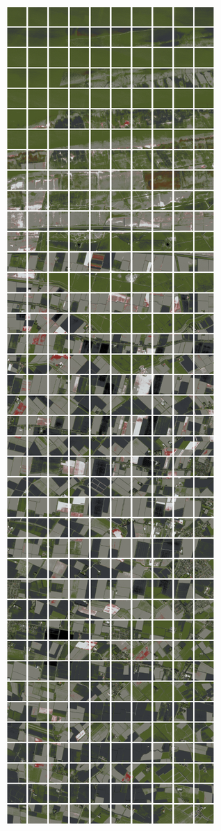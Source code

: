 <html>
<div>
<img src="https://github.com/HakkaTjakka/NL_TILE_MAP/blob/main/18/636/-1072/r.6360.-10720.png" height="44" width="44">
<img src="https://github.com/HakkaTjakka/NL_TILE_MAP/blob/main/18/636/-1072/r.6361.-10720.png" height="44" width="44">
<img src="https://github.com/HakkaTjakka/NL_TILE_MAP/blob/main/18/636/-1072/r.6362.-10720.png" height="44" width="44">
<img src="https://github.com/HakkaTjakka/NL_TILE_MAP/blob/main/18/636/-1072/r.6363.-10720.png" height="44" width="44">
<img src="https://github.com/HakkaTjakka/NL_TILE_MAP/blob/main/18/636/-1072/r.6364.-10720.png" height="44" width="44">
<img src="https://github.com/HakkaTjakka/NL_TILE_MAP/blob/main/18/636/-1072/r.6365.-10720.png" height="44" width="44">
<img src="https://github.com/HakkaTjakka/NL_TILE_MAP/blob/main/18/636/-1072/r.6366.-10720.png" height="44" width="44">
<img src="https://github.com/HakkaTjakka/NL_TILE_MAP/blob/main/18/636/-1072/r.6367.-10720.png" height="44" width="44">
<img src="https://github.com/HakkaTjakka/NL_TILE_MAP/blob/main/18/636/-1072/r.6368.-10720.png" height="44" width="44">
<img src="https://github.com/HakkaTjakka/NL_TILE_MAP/blob/main/18/636/-1072/r.6369.-10720.png" height="44" width="44">
<img src="https://github.com/HakkaTjakka/NL_TILE_MAP/blob/main/18/637/-1072/r.6370.-10720.png" height="44" width="44">
<img src="https://github.com/HakkaTjakka/NL_TILE_MAP/blob/main/18/637/-1072/r.6371.-10720.png" height="44" width="44">
<img src="https://github.com/HakkaTjakka/NL_TILE_MAP/blob/main/18/637/-1072/r.6372.-10720.png" height="44" width="44">
<img src="https://github.com/HakkaTjakka/NL_TILE_MAP/blob/main/18/637/-1072/r.6373.-10720.png" height="44" width="44">
<img src="https://github.com/HakkaTjakka/NL_TILE_MAP/blob/main/18/637/-1072/r.6374.-10720.png" height="44" width="44">
<img src="https://github.com/HakkaTjakka/NL_TILE_MAP/blob/main/18/637/-1072/r.6375.-10720.png" height="44" width="44">
<img src="https://github.com/HakkaTjakka/NL_TILE_MAP/blob/main/18/637/-1072/r.6376.-10720.png" height="44" width="44">
<img src="https://github.com/HakkaTjakka/NL_TILE_MAP/blob/main/18/637/-1072/r.6377.-10720.png" height="44" width="44">
<img src="https://github.com/HakkaTjakka/NL_TILE_MAP/blob/main/18/637/-1072/r.6378.-10720.png" height="44" width="44">
<img src="https://github.com/HakkaTjakka/NL_TILE_MAP/blob/main/18/637/-1072/r.6379.-10720.png" height="44" width="44">
<br>
<img src="https://github.com/HakkaTjakka/NL_TILE_MAP/blob/main/18/636/-1072/r.6360.-10719.png" height="44" width="44">
<img src="https://github.com/HakkaTjakka/NL_TILE_MAP/blob/main/18/636/-1072/r.6361.-10719.png" height="44" width="44">
<img src="https://github.com/HakkaTjakka/NL_TILE_MAP/blob/main/18/636/-1072/r.6362.-10719.png" height="44" width="44">
<img src="https://github.com/HakkaTjakka/NL_TILE_MAP/blob/main/18/636/-1072/r.6363.-10719.png" height="44" width="44">
<img src="https://github.com/HakkaTjakka/NL_TILE_MAP/blob/main/18/636/-1072/r.6364.-10719.png" height="44" width="44">
<img src="https://github.com/HakkaTjakka/NL_TILE_MAP/blob/main/18/636/-1072/r.6365.-10719.png" height="44" width="44">
<img src="https://github.com/HakkaTjakka/NL_TILE_MAP/blob/main/18/636/-1072/r.6366.-10719.png" height="44" width="44">
<img src="https://github.com/HakkaTjakka/NL_TILE_MAP/blob/main/18/636/-1072/r.6367.-10719.png" height="44" width="44">
<img src="https://github.com/HakkaTjakka/NL_TILE_MAP/blob/main/18/636/-1072/r.6368.-10719.png" height="44" width="44">
<img src="https://github.com/HakkaTjakka/NL_TILE_MAP/blob/main/18/636/-1072/r.6369.-10719.png" height="44" width="44">
<img src="https://github.com/HakkaTjakka/NL_TILE_MAP/blob/main/18/637/-1072/r.6370.-10719.png" height="44" width="44">
<img src="https://github.com/HakkaTjakka/NL_TILE_MAP/blob/main/18/637/-1072/r.6371.-10719.png" height="44" width="44">
<img src="https://github.com/HakkaTjakka/NL_TILE_MAP/blob/main/18/637/-1072/r.6372.-10719.png" height="44" width="44">
<img src="https://github.com/HakkaTjakka/NL_TILE_MAP/blob/main/18/637/-1072/r.6373.-10719.png" height="44" width="44">
<img src="https://github.com/HakkaTjakka/NL_TILE_MAP/blob/main/18/637/-1072/r.6374.-10719.png" height="44" width="44">
<img src="https://github.com/HakkaTjakka/NL_TILE_MAP/blob/main/18/637/-1072/r.6375.-10719.png" height="44" width="44">
<img src="https://github.com/HakkaTjakka/NL_TILE_MAP/blob/main/18/637/-1072/r.6376.-10719.png" height="44" width="44">
<img src="https://github.com/HakkaTjakka/NL_TILE_MAP/blob/main/18/637/-1072/r.6377.-10719.png" height="44" width="44">
<img src="https://github.com/HakkaTjakka/NL_TILE_MAP/blob/main/18/637/-1072/r.6378.-10719.png" height="44" width="44">
<img src="https://github.com/HakkaTjakka/NL_TILE_MAP/blob/main/18/637/-1072/r.6379.-10719.png" height="44" width="44">
<br>
<img src="https://github.com/HakkaTjakka/NL_TILE_MAP/blob/main/18/636/-1072/r.6360.-10718.png" height="44" width="44">
<img src="https://github.com/HakkaTjakka/NL_TILE_MAP/blob/main/18/636/-1072/r.6361.-10718.png" height="44" width="44">
<img src="https://github.com/HakkaTjakka/NL_TILE_MAP/blob/main/18/636/-1072/r.6362.-10718.png" height="44" width="44">
<img src="https://github.com/HakkaTjakka/NL_TILE_MAP/blob/main/18/636/-1072/r.6363.-10718.png" height="44" width="44">
<img src="https://github.com/HakkaTjakka/NL_TILE_MAP/blob/main/18/636/-1072/r.6364.-10718.png" height="44" width="44">
<img src="https://github.com/HakkaTjakka/NL_TILE_MAP/blob/main/18/636/-1072/r.6365.-10718.png" height="44" width="44">
<img src="https://github.com/HakkaTjakka/NL_TILE_MAP/blob/main/18/636/-1072/r.6366.-10718.png" height="44" width="44">
<img src="https://github.com/HakkaTjakka/NL_TILE_MAP/blob/main/18/636/-1072/r.6367.-10718.png" height="44" width="44">
<img src="https://github.com/HakkaTjakka/NL_TILE_MAP/blob/main/18/636/-1072/r.6368.-10718.png" height="44" width="44">
<img src="https://github.com/HakkaTjakka/NL_TILE_MAP/blob/main/18/636/-1072/r.6369.-10718.png" height="44" width="44">
<img src="https://github.com/HakkaTjakka/NL_TILE_MAP/blob/main/18/637/-1072/r.6370.-10718.png" height="44" width="44">
<img src="https://github.com/HakkaTjakka/NL_TILE_MAP/blob/main/18/637/-1072/r.6371.-10718.png" height="44" width="44">
<img src="https://github.com/HakkaTjakka/NL_TILE_MAP/blob/main/18/637/-1072/r.6372.-10718.png" height="44" width="44">
<img src="https://github.com/HakkaTjakka/NL_TILE_MAP/blob/main/18/637/-1072/r.6373.-10718.png" height="44" width="44">
<img src="https://github.com/HakkaTjakka/NL_TILE_MAP/blob/main/18/637/-1072/r.6374.-10718.png" height="44" width="44">
<img src="https://github.com/HakkaTjakka/NL_TILE_MAP/blob/main/18/637/-1072/r.6375.-10718.png" height="44" width="44">
<img src="https://github.com/HakkaTjakka/NL_TILE_MAP/blob/main/18/637/-1072/r.6376.-10718.png" height="44" width="44">
<img src="https://github.com/HakkaTjakka/NL_TILE_MAP/blob/main/18/637/-1072/r.6377.-10718.png" height="44" width="44">
<img src="https://github.com/HakkaTjakka/NL_TILE_MAP/blob/main/18/637/-1072/r.6378.-10718.png" height="44" width="44">
<img src="https://github.com/HakkaTjakka/NL_TILE_MAP/blob/main/18/637/-1072/r.6379.-10718.png" height="44" width="44">
<br>
<img src="https://github.com/HakkaTjakka/NL_TILE_MAP/blob/main/18/636/-1072/r.6360.-10717.png" height="44" width="44">
<img src="https://github.com/HakkaTjakka/NL_TILE_MAP/blob/main/18/636/-1072/r.6361.-10717.png" height="44" width="44">
<img src="https://github.com/HakkaTjakka/NL_TILE_MAP/blob/main/18/636/-1072/r.6362.-10717.png" height="44" width="44">
<img src="https://github.com/HakkaTjakka/NL_TILE_MAP/blob/main/18/636/-1072/r.6363.-10717.png" height="44" width="44">
<img src="https://github.com/HakkaTjakka/NL_TILE_MAP/blob/main/18/636/-1072/r.6364.-10717.png" height="44" width="44">
<img src="https://github.com/HakkaTjakka/NL_TILE_MAP/blob/main/18/636/-1072/r.6365.-10717.png" height="44" width="44">
<img src="https://github.com/HakkaTjakka/NL_TILE_MAP/blob/main/18/636/-1072/r.6366.-10717.png" height="44" width="44">
<img src="https://github.com/HakkaTjakka/NL_TILE_MAP/blob/main/18/636/-1072/r.6367.-10717.png" height="44" width="44">
<img src="https://github.com/HakkaTjakka/NL_TILE_MAP/blob/main/18/636/-1072/r.6368.-10717.png" height="44" width="44">
<img src="https://github.com/HakkaTjakka/NL_TILE_MAP/blob/main/18/636/-1072/r.6369.-10717.png" height="44" width="44">
<img src="https://github.com/HakkaTjakka/NL_TILE_MAP/blob/main/18/637/-1072/r.6370.-10717.png" height="44" width="44">
<img src="https://github.com/HakkaTjakka/NL_TILE_MAP/blob/main/18/637/-1072/r.6371.-10717.png" height="44" width="44">
<img src="https://github.com/HakkaTjakka/NL_TILE_MAP/blob/main/18/637/-1072/r.6372.-10717.png" height="44" width="44">
<img src="https://github.com/HakkaTjakka/NL_TILE_MAP/blob/main/18/637/-1072/r.6373.-10717.png" height="44" width="44">
<img src="https://github.com/HakkaTjakka/NL_TILE_MAP/blob/main/18/637/-1072/r.6374.-10717.png" height="44" width="44">
<img src="https://github.com/HakkaTjakka/NL_TILE_MAP/blob/main/18/637/-1072/r.6375.-10717.png" height="44" width="44">
<img src="https://github.com/HakkaTjakka/NL_TILE_MAP/blob/main/18/637/-1072/r.6376.-10717.png" height="44" width="44">
<img src="https://github.com/HakkaTjakka/NL_TILE_MAP/blob/main/18/637/-1072/r.6377.-10717.png" height="44" width="44">
<img src="https://github.com/HakkaTjakka/NL_TILE_MAP/blob/main/18/637/-1072/r.6378.-10717.png" height="44" width="44">
<img src="https://github.com/HakkaTjakka/NL_TILE_MAP/blob/main/18/637/-1072/r.6379.-10717.png" height="44" width="44">
<br>
<img src="https://github.com/HakkaTjakka/NL_TILE_MAP/blob/main/18/636/-1072/r.6360.-10716.png" height="44" width="44">
<img src="https://github.com/HakkaTjakka/NL_TILE_MAP/blob/main/18/636/-1072/r.6361.-10716.png" height="44" width="44">
<img src="https://github.com/HakkaTjakka/NL_TILE_MAP/blob/main/18/636/-1072/r.6362.-10716.png" height="44" width="44">
<img src="https://github.com/HakkaTjakka/NL_TILE_MAP/blob/main/18/636/-1072/r.6363.-10716.png" height="44" width="44">
<img src="https://github.com/HakkaTjakka/NL_TILE_MAP/blob/main/18/636/-1072/r.6364.-10716.png" height="44" width="44">
<img src="https://github.com/HakkaTjakka/NL_TILE_MAP/blob/main/18/636/-1072/r.6365.-10716.png" height="44" width="44">
<img src="https://github.com/HakkaTjakka/NL_TILE_MAP/blob/main/18/636/-1072/r.6366.-10716.png" height="44" width="44">
<img src="https://github.com/HakkaTjakka/NL_TILE_MAP/blob/main/18/636/-1072/r.6367.-10716.png" height="44" width="44">
<img src="https://github.com/HakkaTjakka/NL_TILE_MAP/blob/main/18/636/-1072/r.6368.-10716.png" height="44" width="44">
<img src="https://github.com/HakkaTjakka/NL_TILE_MAP/blob/main/18/636/-1072/r.6369.-10716.png" height="44" width="44">
<img src="https://github.com/HakkaTjakka/NL_TILE_MAP/blob/main/18/637/-1072/r.6370.-10716.png" height="44" width="44">
<img src="https://github.com/HakkaTjakka/NL_TILE_MAP/blob/main/18/637/-1072/r.6371.-10716.png" height="44" width="44">
<img src="https://github.com/HakkaTjakka/NL_TILE_MAP/blob/main/18/637/-1072/r.6372.-10716.png" height="44" width="44">
<img src="https://github.com/HakkaTjakka/NL_TILE_MAP/blob/main/18/637/-1072/r.6373.-10716.png" height="44" width="44">
<img src="https://github.com/HakkaTjakka/NL_TILE_MAP/blob/main/18/637/-1072/r.6374.-10716.png" height="44" width="44">
<img src="https://github.com/HakkaTjakka/NL_TILE_MAP/blob/main/18/637/-1072/r.6375.-10716.png" height="44" width="44">
<img src="https://github.com/HakkaTjakka/NL_TILE_MAP/blob/main/18/637/-1072/r.6376.-10716.png" height="44" width="44">
<img src="https://github.com/HakkaTjakka/NL_TILE_MAP/blob/main/18/637/-1072/r.6377.-10716.png" height="44" width="44">
<img src="https://github.com/HakkaTjakka/NL_TILE_MAP/blob/main/18/637/-1072/r.6378.-10716.png" height="44" width="44">
<img src="https://github.com/HakkaTjakka/NL_TILE_MAP/blob/main/18/637/-1072/r.6379.-10716.png" height="44" width="44">
<br>
<img src="https://github.com/HakkaTjakka/NL_TILE_MAP/blob/main/18/636/-1072/r.6360.-10715.png" height="44" width="44">
<img src="https://github.com/HakkaTjakka/NL_TILE_MAP/blob/main/18/636/-1072/r.6361.-10715.png" height="44" width="44">
<img src="https://github.com/HakkaTjakka/NL_TILE_MAP/blob/main/18/636/-1072/r.6362.-10715.png" height="44" width="44">
<img src="https://github.com/HakkaTjakka/NL_TILE_MAP/blob/main/18/636/-1072/r.6363.-10715.png" height="44" width="44">
<img src="https://github.com/HakkaTjakka/NL_TILE_MAP/blob/main/18/636/-1072/r.6364.-10715.png" height="44" width="44">
<img src="https://github.com/HakkaTjakka/NL_TILE_MAP/blob/main/18/636/-1072/r.6365.-10715.png" height="44" width="44">
<img src="https://github.com/HakkaTjakka/NL_TILE_MAP/blob/main/18/636/-1072/r.6366.-10715.png" height="44" width="44">
<img src="https://github.com/HakkaTjakka/NL_TILE_MAP/blob/main/18/636/-1072/r.6367.-10715.png" height="44" width="44">
<img src="https://github.com/HakkaTjakka/NL_TILE_MAP/blob/main/18/636/-1072/r.6368.-10715.png" height="44" width="44">
<img src="https://github.com/HakkaTjakka/NL_TILE_MAP/blob/main/18/636/-1072/r.6369.-10715.png" height="44" width="44">
<img src="https://github.com/HakkaTjakka/NL_TILE_MAP/blob/main/18/637/-1072/r.6370.-10715.png" height="44" width="44">
<img src="https://github.com/HakkaTjakka/NL_TILE_MAP/blob/main/18/637/-1072/r.6371.-10715.png" height="44" width="44">
<img src="https://github.com/HakkaTjakka/NL_TILE_MAP/blob/main/18/637/-1072/r.6372.-10715.png" height="44" width="44">
<img src="https://github.com/HakkaTjakka/NL_TILE_MAP/blob/main/18/637/-1072/r.6373.-10715.png" height="44" width="44">
<img src="https://github.com/HakkaTjakka/NL_TILE_MAP/blob/main/18/637/-1072/r.6374.-10715.png" height="44" width="44">
<img src="https://github.com/HakkaTjakka/NL_TILE_MAP/blob/main/18/637/-1072/r.6375.-10715.png" height="44" width="44">
<img src="https://github.com/HakkaTjakka/NL_TILE_MAP/blob/main/18/637/-1072/r.6376.-10715.png" height="44" width="44">
<img src="https://github.com/HakkaTjakka/NL_TILE_MAP/blob/main/18/637/-1072/r.6377.-10715.png" height="44" width="44">
<img src="https://github.com/HakkaTjakka/NL_TILE_MAP/blob/main/18/637/-1072/r.6378.-10715.png" height="44" width="44">
<img src="https://github.com/HakkaTjakka/NL_TILE_MAP/blob/main/18/637/-1072/r.6379.-10715.png" height="44" width="44">
<br>
<img src="https://github.com/HakkaTjakka/NL_TILE_MAP/blob/main/18/636/-1072/r.6360.-10714.png" height="44" width="44">
<img src="https://github.com/HakkaTjakka/NL_TILE_MAP/blob/main/18/636/-1072/r.6361.-10714.png" height="44" width="44">
<img src="https://github.com/HakkaTjakka/NL_TILE_MAP/blob/main/18/636/-1072/r.6362.-10714.png" height="44" width="44">
<img src="https://github.com/HakkaTjakka/NL_TILE_MAP/blob/main/18/636/-1072/r.6363.-10714.png" height="44" width="44">
<img src="https://github.com/HakkaTjakka/NL_TILE_MAP/blob/main/18/636/-1072/r.6364.-10714.png" height="44" width="44">
<img src="https://github.com/HakkaTjakka/NL_TILE_MAP/blob/main/18/636/-1072/r.6365.-10714.png" height="44" width="44">
<img src="https://github.com/HakkaTjakka/NL_TILE_MAP/blob/main/18/636/-1072/r.6366.-10714.png" height="44" width="44">
<img src="https://github.com/HakkaTjakka/NL_TILE_MAP/blob/main/18/636/-1072/r.6367.-10714.png" height="44" width="44">
<img src="https://github.com/HakkaTjakka/NL_TILE_MAP/blob/main/18/636/-1072/r.6368.-10714.png" height="44" width="44">
<img src="https://github.com/HakkaTjakka/NL_TILE_MAP/blob/main/18/636/-1072/r.6369.-10714.png" height="44" width="44">
<img src="https://github.com/HakkaTjakka/NL_TILE_MAP/blob/main/18/637/-1072/r.6370.-10714.png" height="44" width="44">
<img src="https://github.com/HakkaTjakka/NL_TILE_MAP/blob/main/18/637/-1072/r.6371.-10714.png" height="44" width="44">
<img src="https://github.com/HakkaTjakka/NL_TILE_MAP/blob/main/18/637/-1072/r.6372.-10714.png" height="44" width="44">
<img src="https://github.com/HakkaTjakka/NL_TILE_MAP/blob/main/18/637/-1072/r.6373.-10714.png" height="44" width="44">
<img src="https://github.com/HakkaTjakka/NL_TILE_MAP/blob/main/18/637/-1072/r.6374.-10714.png" height="44" width="44">
<img src="https://github.com/HakkaTjakka/NL_TILE_MAP/blob/main/18/637/-1072/r.6375.-10714.png" height="44" width="44">
<img src="https://github.com/HakkaTjakka/NL_TILE_MAP/blob/main/18/637/-1072/r.6376.-10714.png" height="44" width="44">
<img src="https://github.com/HakkaTjakka/NL_TILE_MAP/blob/main/18/637/-1072/r.6377.-10714.png" height="44" width="44">
<img src="https://github.com/HakkaTjakka/NL_TILE_MAP/blob/main/18/637/-1072/r.6378.-10714.png" height="44" width="44">
<img src="https://github.com/HakkaTjakka/NL_TILE_MAP/blob/main/18/637/-1072/r.6379.-10714.png" height="44" width="44">
<br>
<img src="https://github.com/HakkaTjakka/NL_TILE_MAP/blob/main/18/636/-1072/r.6360.-10713.png" height="44" width="44">
<img src="https://github.com/HakkaTjakka/NL_TILE_MAP/blob/main/18/636/-1072/r.6361.-10713.png" height="44" width="44">
<img src="https://github.com/HakkaTjakka/NL_TILE_MAP/blob/main/18/636/-1072/r.6362.-10713.png" height="44" width="44">
<img src="https://github.com/HakkaTjakka/NL_TILE_MAP/blob/main/18/636/-1072/r.6363.-10713.png" height="44" width="44">
<img src="https://github.com/HakkaTjakka/NL_TILE_MAP/blob/main/18/636/-1072/r.6364.-10713.png" height="44" width="44">
<img src="https://github.com/HakkaTjakka/NL_TILE_MAP/blob/main/18/636/-1072/r.6365.-10713.png" height="44" width="44">
<img src="https://github.com/HakkaTjakka/NL_TILE_MAP/blob/main/18/636/-1072/r.6366.-10713.png" height="44" width="44">
<img src="https://github.com/HakkaTjakka/NL_TILE_MAP/blob/main/18/636/-1072/r.6367.-10713.png" height="44" width="44">
<img src="https://github.com/HakkaTjakka/NL_TILE_MAP/blob/main/18/636/-1072/r.6368.-10713.png" height="44" width="44">
<img src="https://github.com/HakkaTjakka/NL_TILE_MAP/blob/main/18/636/-1072/r.6369.-10713.png" height="44" width="44">
<img src="https://github.com/HakkaTjakka/NL_TILE_MAP/blob/main/18/637/-1072/r.6370.-10713.png" height="44" width="44">
<img src="https://github.com/HakkaTjakka/NL_TILE_MAP/blob/main/18/637/-1072/r.6371.-10713.png" height="44" width="44">
<img src="https://github.com/HakkaTjakka/NL_TILE_MAP/blob/main/18/637/-1072/r.6372.-10713.png" height="44" width="44">
<img src="https://github.com/HakkaTjakka/NL_TILE_MAP/blob/main/18/637/-1072/r.6373.-10713.png" height="44" width="44">
<img src="https://github.com/HakkaTjakka/NL_TILE_MAP/blob/main/18/637/-1072/r.6374.-10713.png" height="44" width="44">
<img src="https://github.com/HakkaTjakka/NL_TILE_MAP/blob/main/18/637/-1072/r.6375.-10713.png" height="44" width="44">
<img src="https://github.com/HakkaTjakka/NL_TILE_MAP/blob/main/18/637/-1072/r.6376.-10713.png" height="44" width="44">
<img src="https://github.com/HakkaTjakka/NL_TILE_MAP/blob/main/18/637/-1072/r.6377.-10713.png" height="44" width="44">
<img src="https://github.com/HakkaTjakka/NL_TILE_MAP/blob/main/18/637/-1072/r.6378.-10713.png" height="44" width="44">
<img src="https://github.com/HakkaTjakka/NL_TILE_MAP/blob/main/18/637/-1072/r.6379.-10713.png" height="44" width="44">
<br>
<img src="https://github.com/HakkaTjakka/NL_TILE_MAP/blob/main/18/636/-1072/r.6360.-10712.png" height="44" width="44">
<img src="https://github.com/HakkaTjakka/NL_TILE_MAP/blob/main/18/636/-1072/r.6361.-10712.png" height="44" width="44">
<img src="https://github.com/HakkaTjakka/NL_TILE_MAP/blob/main/18/636/-1072/r.6362.-10712.png" height="44" width="44">
<img src="https://github.com/HakkaTjakka/NL_TILE_MAP/blob/main/18/636/-1072/r.6363.-10712.png" height="44" width="44">
<img src="https://github.com/HakkaTjakka/NL_TILE_MAP/blob/main/18/636/-1072/r.6364.-10712.png" height="44" width="44">
<img src="https://github.com/HakkaTjakka/NL_TILE_MAP/blob/main/18/636/-1072/r.6365.-10712.png" height="44" width="44">
<img src="https://github.com/HakkaTjakka/NL_TILE_MAP/blob/main/18/636/-1072/r.6366.-10712.png" height="44" width="44">
<img src="https://github.com/HakkaTjakka/NL_TILE_MAP/blob/main/18/636/-1072/r.6367.-10712.png" height="44" width="44">
<img src="https://github.com/HakkaTjakka/NL_TILE_MAP/blob/main/18/636/-1072/r.6368.-10712.png" height="44" width="44">
<img src="https://github.com/HakkaTjakka/NL_TILE_MAP/blob/main/18/636/-1072/r.6369.-10712.png" height="44" width="44">
<img src="https://github.com/HakkaTjakka/NL_TILE_MAP/blob/main/18/637/-1072/r.6370.-10712.png" height="44" width="44">
<img src="https://github.com/HakkaTjakka/NL_TILE_MAP/blob/main/18/637/-1072/r.6371.-10712.png" height="44" width="44">
<img src="https://github.com/HakkaTjakka/NL_TILE_MAP/blob/main/18/637/-1072/r.6372.-10712.png" height="44" width="44">
<img src="https://github.com/HakkaTjakka/NL_TILE_MAP/blob/main/18/637/-1072/r.6373.-10712.png" height="44" width="44">
<img src="https://github.com/HakkaTjakka/NL_TILE_MAP/blob/main/18/637/-1072/r.6374.-10712.png" height="44" width="44">
<img src="https://github.com/HakkaTjakka/NL_TILE_MAP/blob/main/18/637/-1072/r.6375.-10712.png" height="44" width="44">
<img src="https://github.com/HakkaTjakka/NL_TILE_MAP/blob/main/18/637/-1072/r.6376.-10712.png" height="44" width="44">
<img src="https://github.com/HakkaTjakka/NL_TILE_MAP/blob/main/18/637/-1072/r.6377.-10712.png" height="44" width="44">
<img src="https://github.com/HakkaTjakka/NL_TILE_MAP/blob/main/18/637/-1072/r.6378.-10712.png" height="44" width="44">
<img src="https://github.com/HakkaTjakka/NL_TILE_MAP/blob/main/18/637/-1072/r.6379.-10712.png" height="44" width="44">
<br>
<img src="https://github.com/HakkaTjakka/NL_TILE_MAP/blob/main/18/636/-1072/r.6360.-10711.png" height="44" width="44">
<img src="https://github.com/HakkaTjakka/NL_TILE_MAP/blob/main/18/636/-1072/r.6361.-10711.png" height="44" width="44">
<img src="https://github.com/HakkaTjakka/NL_TILE_MAP/blob/main/18/636/-1072/r.6362.-10711.png" height="44" width="44">
<img src="https://github.com/HakkaTjakka/NL_TILE_MAP/blob/main/18/636/-1072/r.6363.-10711.png" height="44" width="44">
<img src="https://github.com/HakkaTjakka/NL_TILE_MAP/blob/main/18/636/-1072/r.6364.-10711.png" height="44" width="44">
<img src="https://github.com/HakkaTjakka/NL_TILE_MAP/blob/main/18/636/-1072/r.6365.-10711.png" height="44" width="44">
<img src="https://github.com/HakkaTjakka/NL_TILE_MAP/blob/main/18/636/-1072/r.6366.-10711.png" height="44" width="44">
<img src="https://github.com/HakkaTjakka/NL_TILE_MAP/blob/main/18/636/-1072/r.6367.-10711.png" height="44" width="44">
<img src="https://github.com/HakkaTjakka/NL_TILE_MAP/blob/main/18/636/-1072/r.6368.-10711.png" height="44" width="44">
<img src="https://github.com/HakkaTjakka/NL_TILE_MAP/blob/main/18/636/-1072/r.6369.-10711.png" height="44" width="44">
<img src="https://github.com/HakkaTjakka/NL_TILE_MAP/blob/main/18/637/-1072/r.6370.-10711.png" height="44" width="44">
<img src="https://github.com/HakkaTjakka/NL_TILE_MAP/blob/main/18/637/-1072/r.6371.-10711.png" height="44" width="44">
<img src="https://github.com/HakkaTjakka/NL_TILE_MAP/blob/main/18/637/-1072/r.6372.-10711.png" height="44" width="44">
<img src="https://github.com/HakkaTjakka/NL_TILE_MAP/blob/main/18/637/-1072/r.6373.-10711.png" height="44" width="44">
<img src="https://github.com/HakkaTjakka/NL_TILE_MAP/blob/main/18/637/-1072/r.6374.-10711.png" height="44" width="44">
<img src="https://github.com/HakkaTjakka/NL_TILE_MAP/blob/main/18/637/-1072/r.6375.-10711.png" height="44" width="44">
<img src="https://github.com/HakkaTjakka/NL_TILE_MAP/blob/main/18/637/-1072/r.6376.-10711.png" height="44" width="44">
<img src="https://github.com/HakkaTjakka/NL_TILE_MAP/blob/main/18/637/-1072/r.6377.-10711.png" height="44" width="44">
<img src="https://github.com/HakkaTjakka/NL_TILE_MAP/blob/main/18/637/-1072/r.6378.-10711.png" height="44" width="44">
<img src="https://github.com/HakkaTjakka/NL_TILE_MAP/blob/main/18/637/-1072/r.6379.-10711.png" height="44" width="44">
<br>
<img src="https://github.com/HakkaTjakka/NL_TILE_MAP/blob/main/18/636/-1071/r.6360.-10710.png" height="44" width="44">
<img src="https://github.com/HakkaTjakka/NL_TILE_MAP/blob/main/18/636/-1071/r.6361.-10710.png" height="44" width="44">
<img src="https://github.com/HakkaTjakka/NL_TILE_MAP/blob/main/18/636/-1071/r.6362.-10710.png" height="44" width="44">
<img src="https://github.com/HakkaTjakka/NL_TILE_MAP/blob/main/18/636/-1071/r.6363.-10710.png" height="44" width="44">
<img src="https://github.com/HakkaTjakka/NL_TILE_MAP/blob/main/18/636/-1071/r.6364.-10710.png" height="44" width="44">
<img src="https://github.com/HakkaTjakka/NL_TILE_MAP/blob/main/18/636/-1071/r.6365.-10710.png" height="44" width="44">
<img src="https://github.com/HakkaTjakka/NL_TILE_MAP/blob/main/18/636/-1071/r.6366.-10710.png" height="44" width="44">
<img src="https://github.com/HakkaTjakka/NL_TILE_MAP/blob/main/18/636/-1071/r.6367.-10710.png" height="44" width="44">
<img src="https://github.com/HakkaTjakka/NL_TILE_MAP/blob/main/18/636/-1071/r.6368.-10710.png" height="44" width="44">
<img src="https://github.com/HakkaTjakka/NL_TILE_MAP/blob/main/18/636/-1071/r.6369.-10710.png" height="44" width="44">
<img src="https://github.com/HakkaTjakka/NL_TILE_MAP/blob/main/18/637/-1071/r.6370.-10710.png" height="44" width="44">
<img src="https://github.com/HakkaTjakka/NL_TILE_MAP/blob/main/18/637/-1071/r.6371.-10710.png" height="44" width="44">
<img src="https://github.com/HakkaTjakka/NL_TILE_MAP/blob/main/18/637/-1071/r.6372.-10710.png" height="44" width="44">
<img src="https://github.com/HakkaTjakka/NL_TILE_MAP/blob/main/18/637/-1071/r.6373.-10710.png" height="44" width="44">
<img src="https://github.com/HakkaTjakka/NL_TILE_MAP/blob/main/18/637/-1071/r.6374.-10710.png" height="44" width="44">
<img src="https://github.com/HakkaTjakka/NL_TILE_MAP/blob/main/18/637/-1071/r.6375.-10710.png" height="44" width="44">
<img src="https://github.com/HakkaTjakka/NL_TILE_MAP/blob/main/18/637/-1071/r.6376.-10710.png" height="44" width="44">
<img src="https://github.com/HakkaTjakka/NL_TILE_MAP/blob/main/18/637/-1071/r.6377.-10710.png" height="44" width="44">
<img src="https://github.com/HakkaTjakka/NL_TILE_MAP/blob/main/18/637/-1071/r.6378.-10710.png" height="44" width="44">
<img src="https://github.com/HakkaTjakka/NL_TILE_MAP/blob/main/18/637/-1071/r.6379.-10710.png" height="44" width="44">
<br>
<img src="https://github.com/HakkaTjakka/NL_TILE_MAP/blob/main/18/636/-1071/r.6360.-10709.png" height="44" width="44">
<img src="https://github.com/HakkaTjakka/NL_TILE_MAP/blob/main/18/636/-1071/r.6361.-10709.png" height="44" width="44">
<img src="https://github.com/HakkaTjakka/NL_TILE_MAP/blob/main/18/636/-1071/r.6362.-10709.png" height="44" width="44">
<img src="https://github.com/HakkaTjakka/NL_TILE_MAP/blob/main/18/636/-1071/r.6363.-10709.png" height="44" width="44">
<img src="https://github.com/HakkaTjakka/NL_TILE_MAP/blob/main/18/636/-1071/r.6364.-10709.png" height="44" width="44">
<img src="https://github.com/HakkaTjakka/NL_TILE_MAP/blob/main/18/636/-1071/r.6365.-10709.png" height="44" width="44">
<img src="https://github.com/HakkaTjakka/NL_TILE_MAP/blob/main/18/636/-1071/r.6366.-10709.png" height="44" width="44">
<img src="https://github.com/HakkaTjakka/NL_TILE_MAP/blob/main/18/636/-1071/r.6367.-10709.png" height="44" width="44">
<img src="https://github.com/HakkaTjakka/NL_TILE_MAP/blob/main/18/636/-1071/r.6368.-10709.png" height="44" width="44">
<img src="https://github.com/HakkaTjakka/NL_TILE_MAP/blob/main/18/636/-1071/r.6369.-10709.png" height="44" width="44">
<img src="https://github.com/HakkaTjakka/NL_TILE_MAP/blob/main/18/637/-1071/r.6370.-10709.png" height="44" width="44">
<img src="https://github.com/HakkaTjakka/NL_TILE_MAP/blob/main/18/637/-1071/r.6371.-10709.png" height="44" width="44">
<img src="https://github.com/HakkaTjakka/NL_TILE_MAP/blob/main/18/637/-1071/r.6372.-10709.png" height="44" width="44">
<img src="https://github.com/HakkaTjakka/NL_TILE_MAP/blob/main/18/637/-1071/r.6373.-10709.png" height="44" width="44">
<img src="https://github.com/HakkaTjakka/NL_TILE_MAP/blob/main/18/637/-1071/r.6374.-10709.png" height="44" width="44">
<img src="https://github.com/HakkaTjakka/NL_TILE_MAP/blob/main/18/637/-1071/r.6375.-10709.png" height="44" width="44">
<img src="https://github.com/HakkaTjakka/NL_TILE_MAP/blob/main/18/637/-1071/r.6376.-10709.png" height="44" width="44">
<img src="https://github.com/HakkaTjakka/NL_TILE_MAP/blob/main/18/637/-1071/r.6377.-10709.png" height="44" width="44">
<img src="https://github.com/HakkaTjakka/NL_TILE_MAP/blob/main/18/637/-1071/r.6378.-10709.png" height="44" width="44">
<img src="https://github.com/HakkaTjakka/NL_TILE_MAP/blob/main/18/637/-1071/r.6379.-10709.png" height="44" width="44">
<br>
<img src="https://github.com/HakkaTjakka/NL_TILE_MAP/blob/main/18/636/-1071/r.6360.-10708.png" height="44" width="44">
<img src="https://github.com/HakkaTjakka/NL_TILE_MAP/blob/main/18/636/-1071/r.6361.-10708.png" height="44" width="44">
<img src="https://github.com/HakkaTjakka/NL_TILE_MAP/blob/main/18/636/-1071/r.6362.-10708.png" height="44" width="44">
<img src="https://github.com/HakkaTjakka/NL_TILE_MAP/blob/main/18/636/-1071/r.6363.-10708.png" height="44" width="44">
<img src="https://github.com/HakkaTjakka/NL_TILE_MAP/blob/main/18/636/-1071/r.6364.-10708.png" height="44" width="44">
<img src="https://github.com/HakkaTjakka/NL_TILE_MAP/blob/main/18/636/-1071/r.6365.-10708.png" height="44" width="44">
<img src="https://github.com/HakkaTjakka/NL_TILE_MAP/blob/main/18/636/-1071/r.6366.-10708.png" height="44" width="44">
<img src="https://github.com/HakkaTjakka/NL_TILE_MAP/blob/main/18/636/-1071/r.6367.-10708.png" height="44" width="44">
<img src="https://github.com/HakkaTjakka/NL_TILE_MAP/blob/main/18/636/-1071/r.6368.-10708.png" height="44" width="44">
<img src="https://github.com/HakkaTjakka/NL_TILE_MAP/blob/main/18/636/-1071/r.6369.-10708.png" height="44" width="44">
<img src="https://github.com/HakkaTjakka/NL_TILE_MAP/blob/main/18/637/-1071/r.6370.-10708.png" height="44" width="44">
<img src="https://github.com/HakkaTjakka/NL_TILE_MAP/blob/main/18/637/-1071/r.6371.-10708.png" height="44" width="44">
<img src="https://github.com/HakkaTjakka/NL_TILE_MAP/blob/main/18/637/-1071/r.6372.-10708.png" height="44" width="44">
<img src="https://github.com/HakkaTjakka/NL_TILE_MAP/blob/main/18/637/-1071/r.6373.-10708.png" height="44" width="44">
<img src="https://github.com/HakkaTjakka/NL_TILE_MAP/blob/main/18/637/-1071/r.6374.-10708.png" height="44" width="44">
<img src="https://github.com/HakkaTjakka/NL_TILE_MAP/blob/main/18/637/-1071/r.6375.-10708.png" height="44" width="44">
<img src="https://github.com/HakkaTjakka/NL_TILE_MAP/blob/main/18/637/-1071/r.6376.-10708.png" height="44" width="44">
<img src="https://github.com/HakkaTjakka/NL_TILE_MAP/blob/main/18/637/-1071/r.6377.-10708.png" height="44" width="44">
<img src="https://github.com/HakkaTjakka/NL_TILE_MAP/blob/main/18/637/-1071/r.6378.-10708.png" height="44" width="44">
<img src="https://github.com/HakkaTjakka/NL_TILE_MAP/blob/main/18/637/-1071/r.6379.-10708.png" height="44" width="44">
<br>
<img src="https://github.com/HakkaTjakka/NL_TILE_MAP/blob/main/18/636/-1071/r.6360.-10707.png" height="44" width="44">
<img src="https://github.com/HakkaTjakka/NL_TILE_MAP/blob/main/18/636/-1071/r.6361.-10707.png" height="44" width="44">
<img src="https://github.com/HakkaTjakka/NL_TILE_MAP/blob/main/18/636/-1071/r.6362.-10707.png" height="44" width="44">
<img src="https://github.com/HakkaTjakka/NL_TILE_MAP/blob/main/18/636/-1071/r.6363.-10707.png" height="44" width="44">
<img src="https://github.com/HakkaTjakka/NL_TILE_MAP/blob/main/18/636/-1071/r.6364.-10707.png" height="44" width="44">
<img src="https://github.com/HakkaTjakka/NL_TILE_MAP/blob/main/18/636/-1071/r.6365.-10707.png" height="44" width="44">
<img src="https://github.com/HakkaTjakka/NL_TILE_MAP/blob/main/18/636/-1071/r.6366.-10707.png" height="44" width="44">
<img src="https://github.com/HakkaTjakka/NL_TILE_MAP/blob/main/18/636/-1071/r.6367.-10707.png" height="44" width="44">
<img src="https://github.com/HakkaTjakka/NL_TILE_MAP/blob/main/18/636/-1071/r.6368.-10707.png" height="44" width="44">
<img src="https://github.com/HakkaTjakka/NL_TILE_MAP/blob/main/18/636/-1071/r.6369.-10707.png" height="44" width="44">
<img src="https://github.com/HakkaTjakka/NL_TILE_MAP/blob/main/18/637/-1071/r.6370.-10707.png" height="44" width="44">
<img src="https://github.com/HakkaTjakka/NL_TILE_MAP/blob/main/18/637/-1071/r.6371.-10707.png" height="44" width="44">
<img src="https://github.com/HakkaTjakka/NL_TILE_MAP/blob/main/18/637/-1071/r.6372.-10707.png" height="44" width="44">
<img src="https://github.com/HakkaTjakka/NL_TILE_MAP/blob/main/18/637/-1071/r.6373.-10707.png" height="44" width="44">
<img src="https://github.com/HakkaTjakka/NL_TILE_MAP/blob/main/18/637/-1071/r.6374.-10707.png" height="44" width="44">
<img src="https://github.com/HakkaTjakka/NL_TILE_MAP/blob/main/18/637/-1071/r.6375.-10707.png" height="44" width="44">
<img src="https://github.com/HakkaTjakka/NL_TILE_MAP/blob/main/18/637/-1071/r.6376.-10707.png" height="44" width="44">
<img src="https://github.com/HakkaTjakka/NL_TILE_MAP/blob/main/18/637/-1071/r.6377.-10707.png" height="44" width="44">
<img src="https://github.com/HakkaTjakka/NL_TILE_MAP/blob/main/18/637/-1071/r.6378.-10707.png" height="44" width="44">
<img src="https://github.com/HakkaTjakka/NL_TILE_MAP/blob/main/18/637/-1071/r.6379.-10707.png" height="44" width="44">
<br>
<img src="https://github.com/HakkaTjakka/NL_TILE_MAP/blob/main/18/636/-1071/r.6360.-10706.png" height="44" width="44">
<img src="https://github.com/HakkaTjakka/NL_TILE_MAP/blob/main/18/636/-1071/r.6361.-10706.png" height="44" width="44">
<img src="https://github.com/HakkaTjakka/NL_TILE_MAP/blob/main/18/636/-1071/r.6362.-10706.png" height="44" width="44">
<img src="https://github.com/HakkaTjakka/NL_TILE_MAP/blob/main/18/636/-1071/r.6363.-10706.png" height="44" width="44">
<img src="https://github.com/HakkaTjakka/NL_TILE_MAP/blob/main/18/636/-1071/r.6364.-10706.png" height="44" width="44">
<img src="https://github.com/HakkaTjakka/NL_TILE_MAP/blob/main/18/636/-1071/r.6365.-10706.png" height="44" width="44">
<img src="https://github.com/HakkaTjakka/NL_TILE_MAP/blob/main/18/636/-1071/r.6366.-10706.png" height="44" width="44">
<img src="https://github.com/HakkaTjakka/NL_TILE_MAP/blob/main/18/636/-1071/r.6367.-10706.png" height="44" width="44">
<img src="https://github.com/HakkaTjakka/NL_TILE_MAP/blob/main/18/636/-1071/r.6368.-10706.png" height="44" width="44">
<img src="https://github.com/HakkaTjakka/NL_TILE_MAP/blob/main/18/636/-1071/r.6369.-10706.png" height="44" width="44">
<img src="https://github.com/HakkaTjakka/NL_TILE_MAP/blob/main/18/637/-1071/r.6370.-10706.png" height="44" width="44">
<img src="https://github.com/HakkaTjakka/NL_TILE_MAP/blob/main/18/637/-1071/r.6371.-10706.png" height="44" width="44">
<img src="https://github.com/HakkaTjakka/NL_TILE_MAP/blob/main/18/637/-1071/r.6372.-10706.png" height="44" width="44">
<img src="https://github.com/HakkaTjakka/NL_TILE_MAP/blob/main/18/637/-1071/r.6373.-10706.png" height="44" width="44">
<img src="https://github.com/HakkaTjakka/NL_TILE_MAP/blob/main/18/637/-1071/r.6374.-10706.png" height="44" width="44">
<img src="https://github.com/HakkaTjakka/NL_TILE_MAP/blob/main/18/637/-1071/r.6375.-10706.png" height="44" width="44">
<img src="https://github.com/HakkaTjakka/NL_TILE_MAP/blob/main/18/637/-1071/r.6376.-10706.png" height="44" width="44">
<img src="https://github.com/HakkaTjakka/NL_TILE_MAP/blob/main/18/637/-1071/r.6377.-10706.png" height="44" width="44">
<img src="https://github.com/HakkaTjakka/NL_TILE_MAP/blob/main/18/637/-1071/r.6378.-10706.png" height="44" width="44">
<img src="https://github.com/HakkaTjakka/NL_TILE_MAP/blob/main/18/637/-1071/r.6379.-10706.png" height="44" width="44">
<br>
<img src="https://github.com/HakkaTjakka/NL_TILE_MAP/blob/main/18/636/-1071/r.6360.-10705.png" height="44" width="44">
<img src="https://github.com/HakkaTjakka/NL_TILE_MAP/blob/main/18/636/-1071/r.6361.-10705.png" height="44" width="44">
<img src="https://github.com/HakkaTjakka/NL_TILE_MAP/blob/main/18/636/-1071/r.6362.-10705.png" height="44" width="44">
<img src="https://github.com/HakkaTjakka/NL_TILE_MAP/blob/main/18/636/-1071/r.6363.-10705.png" height="44" width="44">
<img src="https://github.com/HakkaTjakka/NL_TILE_MAP/blob/main/18/636/-1071/r.6364.-10705.png" height="44" width="44">
<img src="https://github.com/HakkaTjakka/NL_TILE_MAP/blob/main/18/636/-1071/r.6365.-10705.png" height="44" width="44">
<img src="https://github.com/HakkaTjakka/NL_TILE_MAP/blob/main/18/636/-1071/r.6366.-10705.png" height="44" width="44">
<img src="https://github.com/HakkaTjakka/NL_TILE_MAP/blob/main/18/636/-1071/r.6367.-10705.png" height="44" width="44">
<img src="https://github.com/HakkaTjakka/NL_TILE_MAP/blob/main/18/636/-1071/r.6368.-10705.png" height="44" width="44">
<img src="https://github.com/HakkaTjakka/NL_TILE_MAP/blob/main/18/636/-1071/r.6369.-10705.png" height="44" width="44">
<img src="https://github.com/HakkaTjakka/NL_TILE_MAP/blob/main/18/637/-1071/r.6370.-10705.png" height="44" width="44">
<img src="https://github.com/HakkaTjakka/NL_TILE_MAP/blob/main/18/637/-1071/r.6371.-10705.png" height="44" width="44">
<img src="https://github.com/HakkaTjakka/NL_TILE_MAP/blob/main/18/637/-1071/r.6372.-10705.png" height="44" width="44">
<img src="https://github.com/HakkaTjakka/NL_TILE_MAP/blob/main/18/637/-1071/r.6373.-10705.png" height="44" width="44">
<img src="https://github.com/HakkaTjakka/NL_TILE_MAP/blob/main/18/637/-1071/r.6374.-10705.png" height="44" width="44">
<img src="https://github.com/HakkaTjakka/NL_TILE_MAP/blob/main/18/637/-1071/r.6375.-10705.png" height="44" width="44">
<img src="https://github.com/HakkaTjakka/NL_TILE_MAP/blob/main/18/637/-1071/r.6376.-10705.png" height="44" width="44">
<img src="https://github.com/HakkaTjakka/NL_TILE_MAP/blob/main/18/637/-1071/r.6377.-10705.png" height="44" width="44">
<img src="https://github.com/HakkaTjakka/NL_TILE_MAP/blob/main/18/637/-1071/r.6378.-10705.png" height="44" width="44">
<img src="https://github.com/HakkaTjakka/NL_TILE_MAP/blob/main/18/637/-1071/r.6379.-10705.png" height="44" width="44">
<br>
<img src="https://github.com/HakkaTjakka/NL_TILE_MAP/blob/main/18/636/-1071/r.6360.-10704.png" height="44" width="44">
<img src="https://github.com/HakkaTjakka/NL_TILE_MAP/blob/main/18/636/-1071/r.6361.-10704.png" height="44" width="44">
<img src="https://github.com/HakkaTjakka/NL_TILE_MAP/blob/main/18/636/-1071/r.6362.-10704.png" height="44" width="44">
<img src="https://github.com/HakkaTjakka/NL_TILE_MAP/blob/main/18/636/-1071/r.6363.-10704.png" height="44" width="44">
<img src="https://github.com/HakkaTjakka/NL_TILE_MAP/blob/main/18/636/-1071/r.6364.-10704.png" height="44" width="44">
<img src="https://github.com/HakkaTjakka/NL_TILE_MAP/blob/main/18/636/-1071/r.6365.-10704.png" height="44" width="44">
<img src="https://github.com/HakkaTjakka/NL_TILE_MAP/blob/main/18/636/-1071/r.6366.-10704.png" height="44" width="44">
<img src="https://github.com/HakkaTjakka/NL_TILE_MAP/blob/main/18/636/-1071/r.6367.-10704.png" height="44" width="44">
<img src="https://github.com/HakkaTjakka/NL_TILE_MAP/blob/main/18/636/-1071/r.6368.-10704.png" height="44" width="44">
<img src="https://github.com/HakkaTjakka/NL_TILE_MAP/blob/main/18/636/-1071/r.6369.-10704.png" height="44" width="44">
<img src="https://github.com/HakkaTjakka/NL_TILE_MAP/blob/main/18/637/-1071/r.6370.-10704.png" height="44" width="44">
<img src="https://github.com/HakkaTjakka/NL_TILE_MAP/blob/main/18/637/-1071/r.6371.-10704.png" height="44" width="44">
<img src="https://github.com/HakkaTjakka/NL_TILE_MAP/blob/main/18/637/-1071/r.6372.-10704.png" height="44" width="44">
<img src="https://github.com/HakkaTjakka/NL_TILE_MAP/blob/main/18/637/-1071/r.6373.-10704.png" height="44" width="44">
<img src="https://github.com/HakkaTjakka/NL_TILE_MAP/blob/main/18/637/-1071/r.6374.-10704.png" height="44" width="44">
<img src="https://github.com/HakkaTjakka/NL_TILE_MAP/blob/main/18/637/-1071/r.6375.-10704.png" height="44" width="44">
<img src="https://github.com/HakkaTjakka/NL_TILE_MAP/blob/main/18/637/-1071/r.6376.-10704.png" height="44" width="44">
<img src="https://github.com/HakkaTjakka/NL_TILE_MAP/blob/main/18/637/-1071/r.6377.-10704.png" height="44" width="44">
<img src="https://github.com/HakkaTjakka/NL_TILE_MAP/blob/main/18/637/-1071/r.6378.-10704.png" height="44" width="44">
<img src="https://github.com/HakkaTjakka/NL_TILE_MAP/blob/main/18/637/-1071/r.6379.-10704.png" height="44" width="44">
<br>
<img src="https://github.com/HakkaTjakka/NL_TILE_MAP/blob/main/18/636/-1071/r.6360.-10703.png" height="44" width="44">
<img src="https://github.com/HakkaTjakka/NL_TILE_MAP/blob/main/18/636/-1071/r.6361.-10703.png" height="44" width="44">
<img src="https://github.com/HakkaTjakka/NL_TILE_MAP/blob/main/18/636/-1071/r.6362.-10703.png" height="44" width="44">
<img src="https://github.com/HakkaTjakka/NL_TILE_MAP/blob/main/18/636/-1071/r.6363.-10703.png" height="44" width="44">
<img src="https://github.com/HakkaTjakka/NL_TILE_MAP/blob/main/18/636/-1071/r.6364.-10703.png" height="44" width="44">
<img src="https://github.com/HakkaTjakka/NL_TILE_MAP/blob/main/18/636/-1071/r.6365.-10703.png" height="44" width="44">
<img src="https://github.com/HakkaTjakka/NL_TILE_MAP/blob/main/18/636/-1071/r.6366.-10703.png" height="44" width="44">
<img src="https://github.com/HakkaTjakka/NL_TILE_MAP/blob/main/18/636/-1071/r.6367.-10703.png" height="44" width="44">
<img src="https://github.com/HakkaTjakka/NL_TILE_MAP/blob/main/18/636/-1071/r.6368.-10703.png" height="44" width="44">
<img src="https://github.com/HakkaTjakka/NL_TILE_MAP/blob/main/18/636/-1071/r.6369.-10703.png" height="44" width="44">
<img src="https://github.com/HakkaTjakka/NL_TILE_MAP/blob/main/18/637/-1071/r.6370.-10703.png" height="44" width="44">
<img src="https://github.com/HakkaTjakka/NL_TILE_MAP/blob/main/18/637/-1071/r.6371.-10703.png" height="44" width="44">
<img src="https://github.com/HakkaTjakka/NL_TILE_MAP/blob/main/18/637/-1071/r.6372.-10703.png" height="44" width="44">
<img src="https://github.com/HakkaTjakka/NL_TILE_MAP/blob/main/18/637/-1071/r.6373.-10703.png" height="44" width="44">
<img src="https://github.com/HakkaTjakka/NL_TILE_MAP/blob/main/18/637/-1071/r.6374.-10703.png" height="44" width="44">
<img src="https://github.com/HakkaTjakka/NL_TILE_MAP/blob/main/18/637/-1071/r.6375.-10703.png" height="44" width="44">
<img src="https://github.com/HakkaTjakka/NL_TILE_MAP/blob/main/18/637/-1071/r.6376.-10703.png" height="44" width="44">
<img src="https://github.com/HakkaTjakka/NL_TILE_MAP/blob/main/18/637/-1071/r.6377.-10703.png" height="44" width="44">
<img src="https://github.com/HakkaTjakka/NL_TILE_MAP/blob/main/18/637/-1071/r.6378.-10703.png" height="44" width="44">
<img src="https://github.com/HakkaTjakka/NL_TILE_MAP/blob/main/18/637/-1071/r.6379.-10703.png" height="44" width="44">
<br>
<img src="https://github.com/HakkaTjakka/NL_TILE_MAP/blob/main/18/636/-1071/r.6360.-10702.png" height="44" width="44">
<img src="https://github.com/HakkaTjakka/NL_TILE_MAP/blob/main/18/636/-1071/r.6361.-10702.png" height="44" width="44">
<img src="https://github.com/HakkaTjakka/NL_TILE_MAP/blob/main/18/636/-1071/r.6362.-10702.png" height="44" width="44">
<img src="https://github.com/HakkaTjakka/NL_TILE_MAP/blob/main/18/636/-1071/r.6363.-10702.png" height="44" width="44">
<img src="https://github.com/HakkaTjakka/NL_TILE_MAP/blob/main/18/636/-1071/r.6364.-10702.png" height="44" width="44">
<img src="https://github.com/HakkaTjakka/NL_TILE_MAP/blob/main/18/636/-1071/r.6365.-10702.png" height="44" width="44">
<img src="https://github.com/HakkaTjakka/NL_TILE_MAP/blob/main/18/636/-1071/r.6366.-10702.png" height="44" width="44">
<img src="https://github.com/HakkaTjakka/NL_TILE_MAP/blob/main/18/636/-1071/r.6367.-10702.png" height="44" width="44">
<img src="https://github.com/HakkaTjakka/NL_TILE_MAP/blob/main/18/636/-1071/r.6368.-10702.png" height="44" width="44">
<img src="https://github.com/HakkaTjakka/NL_TILE_MAP/blob/main/18/636/-1071/r.6369.-10702.png" height="44" width="44">
<img src="https://github.com/HakkaTjakka/NL_TILE_MAP/blob/main/18/637/-1071/r.6370.-10702.png" height="44" width="44">
<img src="https://github.com/HakkaTjakka/NL_TILE_MAP/blob/main/18/637/-1071/r.6371.-10702.png" height="44" width="44">
<img src="https://github.com/HakkaTjakka/NL_TILE_MAP/blob/main/18/637/-1071/r.6372.-10702.png" height="44" width="44">
<img src="https://github.com/HakkaTjakka/NL_TILE_MAP/blob/main/18/637/-1071/r.6373.-10702.png" height="44" width="44">
<img src="https://github.com/HakkaTjakka/NL_TILE_MAP/blob/main/18/637/-1071/r.6374.-10702.png" height="44" width="44">
<img src="https://github.com/HakkaTjakka/NL_TILE_MAP/blob/main/18/637/-1071/r.6375.-10702.png" height="44" width="44">
<img src="https://github.com/HakkaTjakka/NL_TILE_MAP/blob/main/18/637/-1071/r.6376.-10702.png" height="44" width="44">
<img src="https://github.com/HakkaTjakka/NL_TILE_MAP/blob/main/18/637/-1071/r.6377.-10702.png" height="44" width="44">
<img src="https://github.com/HakkaTjakka/NL_TILE_MAP/blob/main/18/637/-1071/r.6378.-10702.png" height="44" width="44">
<img src="https://github.com/HakkaTjakka/NL_TILE_MAP/blob/main/18/637/-1071/r.6379.-10702.png" height="44" width="44">
<br>
<img src="https://github.com/HakkaTjakka/NL_TILE_MAP/blob/main/18/636/-1071/r.6360.-10701.png" height="44" width="44">
<img src="https://github.com/HakkaTjakka/NL_TILE_MAP/blob/main/18/636/-1071/r.6361.-10701.png" height="44" width="44">
<img src="https://github.com/HakkaTjakka/NL_TILE_MAP/blob/main/18/636/-1071/r.6362.-10701.png" height="44" width="44">
<img src="https://github.com/HakkaTjakka/NL_TILE_MAP/blob/main/18/636/-1071/r.6363.-10701.png" height="44" width="44">
<img src="https://github.com/HakkaTjakka/NL_TILE_MAP/blob/main/18/636/-1071/r.6364.-10701.png" height="44" width="44">
<img src="https://github.com/HakkaTjakka/NL_TILE_MAP/blob/main/18/636/-1071/r.6365.-10701.png" height="44" width="44">
<img src="https://github.com/HakkaTjakka/NL_TILE_MAP/blob/main/18/636/-1071/r.6366.-10701.png" height="44" width="44">
<img src="https://github.com/HakkaTjakka/NL_TILE_MAP/blob/main/18/636/-1071/r.6367.-10701.png" height="44" width="44">
<img src="https://github.com/HakkaTjakka/NL_TILE_MAP/blob/main/18/636/-1071/r.6368.-10701.png" height="44" width="44">
<img src="https://github.com/HakkaTjakka/NL_TILE_MAP/blob/main/18/636/-1071/r.6369.-10701.png" height="44" width="44">
<img src="https://github.com/HakkaTjakka/NL_TILE_MAP/blob/main/18/637/-1071/r.6370.-10701.png" height="44" width="44">
<img src="https://github.com/HakkaTjakka/NL_TILE_MAP/blob/main/18/637/-1071/r.6371.-10701.png" height="44" width="44">
<img src="https://github.com/HakkaTjakka/NL_TILE_MAP/blob/main/18/637/-1071/r.6372.-10701.png" height="44" width="44">
<img src="https://github.com/HakkaTjakka/NL_TILE_MAP/blob/main/18/637/-1071/r.6373.-10701.png" height="44" width="44">
<img src="https://github.com/HakkaTjakka/NL_TILE_MAP/blob/main/18/637/-1071/r.6374.-10701.png" height="44" width="44">
<img src="https://github.com/HakkaTjakka/NL_TILE_MAP/blob/main/18/637/-1071/r.6375.-10701.png" height="44" width="44">
<img src="https://github.com/HakkaTjakka/NL_TILE_MAP/blob/main/18/637/-1071/r.6376.-10701.png" height="44" width="44">
<img src="https://github.com/HakkaTjakka/NL_TILE_MAP/blob/main/18/637/-1071/r.6377.-10701.png" height="44" width="44">
<img src="https://github.com/HakkaTjakka/NL_TILE_MAP/blob/main/18/637/-1071/r.6378.-10701.png" height="44" width="44">
<img src="https://github.com/HakkaTjakka/NL_TILE_MAP/blob/main/18/637/-1071/r.6379.-10701.png" height="44" width="44">
<br>
</div>
</html>
